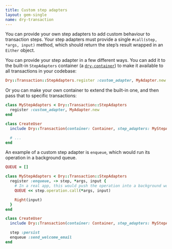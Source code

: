 ```yaml
---
title: Custom step adapters
layout: gem-single
name: dry-transaction
---
```


You can provide your own step adapters to add custom behaviour to transaction steps. Your step adapters must provide a single `#call(step, *args, input)` method, which should return the step’s result wrapped in an `Either` object.

You can provide your step adapter in a few different ways. You can add it to the built-in `StepAdapters` container (a [`dry-container`](http://dry-rb.org/gems/dry-container)) to make it available to all transactions in your codebase:

```ruby
Dry::Transaction::StepAdapters.register :custom_adapter, MyAdapter.new
```

Or you can make your own container to extend the built-in one, and then pass that to specific transactions:

```ruby
class MyStepAdapters < Dry::Transaction::StepAdapters
  register :custom_adapter, MyAdapter.new
end

class CreateUser
  include Dry::Transaction(container: Container, step_adapters: MyStepAdapters)

  # ...
end
```

An example of a custom step adapter is `enqueue`, which would run its operation in a background queue.

```ruby
QUEUE = []

class MyStepAdapters < Dry::Transaction::StepAdapters
  register :enqueue, -> step, *args, input {
    # In a real app, this would push the operation into a background worker queue
    QUEUE << step.operation.call(*args, input)

    Right(input)
  }
end

class CreateUser
  include Dry::Transaction(container: Container, step_adapters: MyStepAdapters)

  step :persist
  enqueue :send_welcome_email
end
```
